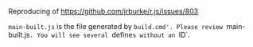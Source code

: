 Reproducing of https://github.com/jrburke/r.js/issues/803

`main-built.js` is the file generated by `build.cmd'.
Please review `main-built.js`. You will see several `define`s without an `ID`.

